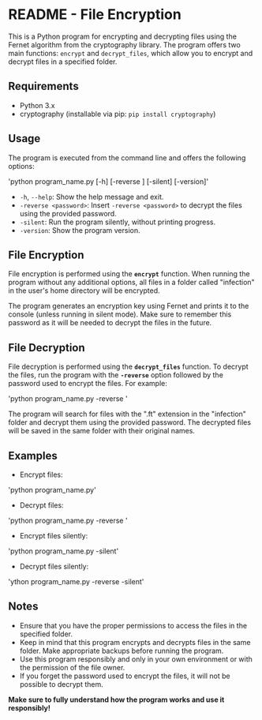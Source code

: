 
# README - File Encryption

This is a Python program for encrypting and decrypting files using the Fernet algorithm from the cryptography library. The program offers two main functions: `encrypt` and `decrypt_files`, which allow you to encrypt and decrypt files in a specified folder.

## Requirements

- Python 3.x
- cryptography (installable via pip: `pip install cryptography`)

## Usage

The program is executed from the command line and offers the following options:

'python program_name.py [-h] [-reverse <password>] [-silent] [-version]'


- `-h`, `--help`: Show the help message and exit.
- `-reverse <password>`: Insert `-reverse <password>` to decrypt the files using the provided password.
- `-silent`: Run the program silently, without printing progress.
- `-version`: Show the program version.

## File Encryption

File encryption is performed using the **`encrypt`** function. When running the program without any additional options, all files in a folder called "infection" in the user's home directory will be encrypted.

The program generates an encryption key using Fernet and prints it to the console (unless running in silent mode). Make sure to remember this password as it will be needed to decrypt the files in the future.

## File Decryption

File decryption is performed using the **`decrypt_files`** function. To decrypt the files, run the program with the **`-reverse`** option followed by the password used to encrypt the files. For example:

'python program_name.py -reverse <password>'


The program will search for files with the ".ft" extension in the "infection" folder and decrypt them using the provided password. The decrypted files will be saved in the same folder with their original names.

## Examples

- Encrypt files:

'python program_name.py'


- Decrypt files:


'python program_name.py -reverse <password>'


- Encrypt files silently:

'python program_name.py -silent'


- Decrypt files silently:

'ython program_name.py -reverse <password> -silent'


## Notes

- Ensure that you have the proper permissions to access the files in the specified folder.
- Keep in mind that this program encrypts and decrypts files in the same folder. Make appropriate backups before running the program.
- Use this program responsibly and only in your own environment or with the permission of the file owner.
- If you forget the password used to encrypt the files, it will not be possible to decrypt them.

**Make sure to fully understand how the program works and use it responsibly!**

